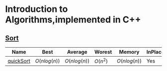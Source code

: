 # Introduction to Algorithms,implemented in C++

## [Sort](./src/sort/)
| Name | Best | Average | Worest | Memory | InPlace | Stability | Method | 
| ---- | ---- | ------- | ------ | ------ | ------- | --------- | ------ |
| [quickSort](./src/sort/quickSort/) | $O(nlog(n))$ | $O(nlog(n))$ | $O(n^2)$ | $O(nlog(n))$ | Yes | No | partition |